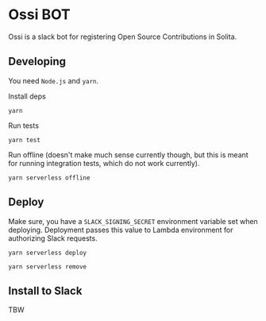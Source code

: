 # Ossi BOT

Ossi is a slack bot for registering Open Source Contributions in Solita.

## Developing

You need `Node.js` and `yarn`.

Install deps

```
yarn
```

Run tests

```
yarn test
```

Run offline (doesn't make much sense currently though, but this
is meant for running integration tests, which do not work currently).

```
yarn serverless offline
```

## Deploy

Make sure, you have a `SLACK_SIGNING_SECRET` environment variable set when deploying. Deployment passes
this value to Lambda environment for authorizing Slack requests.

```
yarn serverless deploy
```

```
yarn serverless remove
```

## Install to Slack

TBW